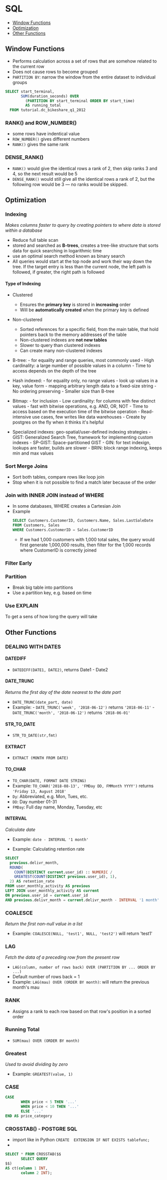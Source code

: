 # SQL
- [Window Functions](#window-functions)
- [Optimization](#optimization)
- [Other Functions](#other-functions)

## Window Functions
- Performs calculation across a set of rows that are somehow related to the current row
- Does not cause rows to become grouped
- `PARTITION BY`: narrow the window from the entire dataset to individual groups
```sql
SELECT start_terminal,
       SUM(duration_seconds) OVER
         (PARTITION BY start_terminal ORDER BY start_time)
         AS running_total
  FROM tutorial.dc_bikeshare_q1_2012
```

### RANK() and ROW_NUMBER()
- some rows have indentical value
- `ROW_NUMBER()` gives different numbers
- `RANK()` gives the same rank

### DENSE_RANK()
- `RANK()` would give the identical rows a rank of 2, then skip ranks 3 and 4, so the next result would be 5
- `DENSE_RANK()` would still give all the identical rows a rank of 2, but the following row would be 3 — no ranks would be skipped.

## Optimization
### Indexing
_Makes columns faster to query by creating pointers to where data is stored within a database_
- Reduce full table scan
- stored and searched as **B-trees**, creates a tree-like structure that sorts data for quick searching in logarithmic time
- use an optimal search method known as binary search
- All queries would start at the top node and work their way down the tree. If the target entry is less than the current node, the left path is followed, if greater, the right path is followed

#### Type of Indexing
- Clustered
  - Ensures the **primary key** is stored in **increasing** order
  - Will be **automatically created** when the primary key is defined

- Non-clustered
  - Sorted references for a specific field, from the main table, that hold pointers back to the memory addresses of the table
  - Non-clustered indexes are **not new tables**
  - Slower to query than clustered indexes
  - Can create many non-clustered indexes
  
- B-tree: 
       - for equality and range queries, most commonly used
       - High cardinality: a large number of possible values in a column
       - Time to access depends on the depth of the tree
- Hash indexed: 
       - for equality only, no range values
       - look up values in a key, value form
       - mapping arbitrary length data to a fixed-size string
       - No ordering preserving
       - Smaller size than B-tree
- Bitmap: 
       - for inclusion
       - Low cardinality: for columns with few distinct values
       - fast with bitwise operations, e.g. AND, OR, NOT
       - Time to access based on the execution time of the bitwise operation
       - Read-intensive use cases, few writes like data warehouses
       - Create by postgres on the fly when it thinks it's helpful
- Specialized indexes: geo-spatial/user-defined indexing strategies
       - GIST: Generalized Search Tree, framework for implementing custom indexes
       - SP-GIST: Space-partitioned GIST
       - GIN: for text indexign, lookups are faster, builds are slower
       - BRIN: block range indexing, keeps min and max values

### Sort Merge Joins
- Sort both tables, compare rows like loop join
- Stop when it is not possible to find a match later because of the order

### Join with INNER JOIN instead of WHERE
- In some databases, WHERE creates a Cartesian Join
- Example
  ```sql
  SELECT Customers.CustomerID, Customers.Name, Sales.LastSaleDate
  FROM Customers, Sales
  WHERE Customers.CustomerID = Sales.CustomerID
  ```
  - If we had 1,000 customers with 1,000 total sales, the query would first generate 1,000,000 results, then filter for the 1,000 records where CustomerID is correctly joined

### Filter Early

### Partition
- Break big table into partitions
- Use a partition key, e.g. based on time

### Use EXPLAIN
To get a sens of how long the query will take

## Other Functions
### DEALING WITH DATES
#### DATEDIFF
- `DATEDIFF(DATE1, DATE2)`, returns Date1 - Date2

#### DATE_TRUNC
_Returns the first day of the date nearest to the date part_
- `DATE_TRUNC(date_part, date)`
- Example: 
       - `DATE_TRUNC('week', '2018-06-12')` returns `'2018-06-11'`
       - `DATE_TRUNC('month', '2018-06-12')` returns `'2018-06-01'`

#### STR_TO_DATE
- `STR_TO_DATE(str,fmt)`

#### EXTRACT
- `EXTRACT (MONTH FROM DATE)`

#### TO_CHAR
-  `TO_CHAR(DATE, FORMAT DATE STRING)`
- Example: `TO_CHAR('2018-08-13', 'FMDay DD, FMMonth YYYY')` returns `'Friday 13, August 2018'`
- `Dy`: Abbreviated, e.g. Mon, Tues, etc.
- `DD`: Day number 01-31
- `FMDay`: Full day name, Monday, Tuesday, etc

#### INTERVAL
_Calculate date_
- Example: `date - INTERVAL '1 month'`

- Example: Calculating retention rate
```sql
SELECT
  previous.delivr_month,
  ROUND(
    COUNT(DISTINCT current.user_id) :: NUMERIC /
    GREATEST(COUNT(DISTINCT previous.user_id), 1),
  2) AS retention_rate
FROM user_monthly_activity AS previous
LEFT JOIN user_monthly_activity AS current
ON previous.user_id = current.user_id
AND previous.delivr_month = current.delivr_month - INTERVAL '1 month'
```

### COALESCE
_Return the first non-null value in a list_
- Example: `COALESCE(NULL, 'test1', NULL, 'test2')` will return 'test1'

### LAG
_Fetch the data of a preceding row from the present row_
- `LAG(column, number of rows back) OVER (PARTITION BY ... ORDER BY ...)`
- Default number of rows back = 1
- Example: `LAG(mau) OVER (ORDER BY month)`: will return the previous month's mau

### RANK
- Assigns a rank to each row based on that row's position in a sorted order

### Running Total
- `SUM(mau) OVER (ORDER BY month)`

### Greatest
_Used to avoid dividing by zero_
- Example: `GREATEST(value, 1)`

### CASE
```sql
CASE
       WHEN price < 5 THEN '...'
       WHEN price < 10 THEN '...'
       ELSE '...'
END AS price_category
```
              

### CROSSTAB() - POSTGRE SQL
- import like in Python
`CREATE  EXTENSION IF NOT EXISTS tablefunc;`
-  
```SQL
SELECT * FROM CROSSTAB($$
       SELECT QUERY
$$)
AS ct(column 1 INT,
       column 2 INT);
```
       
